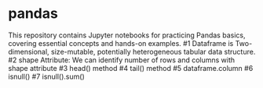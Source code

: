 # pandas
This repository contains Jupyter notebooks for practicing Pandas basics, covering essential concepts and hands-on examples.
#1 Dataframe is Two-dimensional, size-mutable, potentially heterogeneous tabular data structure.
#2 shape Attribute: We can identify number of rows and columns with shape attribute
#3 head() method
#4 tail() method
#5 dataframe.column
#6 isnull()
#7 isnull().sum()

